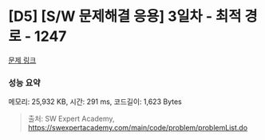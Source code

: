 # [D5] [S/W 문제해결 응용] 3일차 - 최적 경로 - 1247 

[문제 링크](https://swexpertacademy.com/main/code/problem/problemDetail.do?contestProbId=AV15OZ4qAPICFAYD) 

### 성능 요약

메모리: 25,932 KB, 시간: 291 ms, 코드길이: 1,623 Bytes



> 출처: SW Expert Academy, https://swexpertacademy.com/main/code/problem/problemList.do